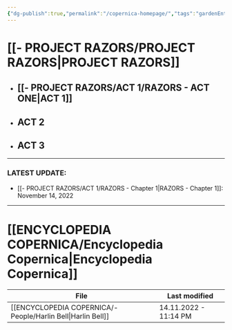 ```yaml
---
{"dg-publish":true,"permalink":"/copernica-homepage/","tags":"gardenEntry"}
---
```




# [[- PROJECT RAZORS/PROJECT RAZORS\|PROJECT RAZORS]]
* ## [[- PROJECT RAZORS/ACT 1/RAZORS - ACT ONE\|ACT 1]]
* ## ACT 2
* ## ACT 3
---

### **LATEST UPDATE:**
- [[- PROJECT RAZORS/ACT 1/RAZORS - Chapter 1\|RAZORS - Chapter 1]]: November 14, 2022


---
# [[ENCYCLOPEDIA COPERNICA/Encyclopedia Copernica\|Encyclopedia Copernica]]

| File                                                            | Last modified         |
| --------------------------------------------------------------- | --------------------- |
| [[ENCYCLOPEDIA COPERNICA/- People/Harlin Bell\|Harlin Bell]] | 14.11.2022 - 11:14 PM |



